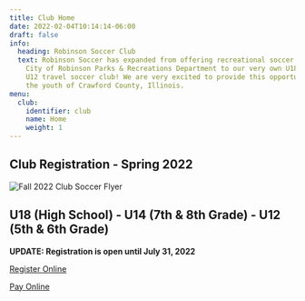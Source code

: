 ```yaml
---
title: Club Home
date: 2022-02-04T10:14:14-06:00
draft: false
info:
  heading: Robinson Soccer Club
  text: Robinson Soccer has expanded from offering recreational soccer through the
    City of Robinson Parks & Recreations Department to our very own U18, U14 and
    U12 travel soccer club! We are very excited to provide this opportunity to
    the youth of Crawford County, Illinois.
menu:
  club:
    identifier: club
    name: Home
    weight: 1
---
```

## Club Registration - Spring 2022

![Fall 2022 Club Soccer Flyer](https://res.cloudinary.com/robinson-soccer/image/upload/v1654789264/Club/Homepage/Club-Registration_grsusg.jpg)

## U18 (High School) - U14 (7th & 8th Grade) - U12 (5th & 6th Grade)

**UPDATE: Registration is open until July 31, 2022**

[Register Online](https://docs.google.com/forms/d/1acCtXPME0oO-pblii8u2UJmDLbMoO3D_AKifIt9JQk0/edit)

[Pay Online](https://buy.stripe.com/7sIbKH7Sl9yv9sA000)